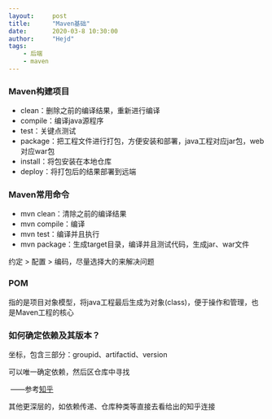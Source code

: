 ```yaml
---
layout:     post
title:      "Maven基础"
date:       2020-03-8 10:30:00
author:     "Hejd"
tags:
    - 后端
    - maven
---
```




### Maven构建项目

* clean：删除之前的编译结果，重新进行编译
* compile：编译java源程序
* test：关键点测试
* package：把工程文件进行打包，方便安装和部署，java工程对应jar包，web对应war包
* install：将包安装在本地仓库
* deploy：将打包后的结果部署到远端



### Maven常用命令

* mvn clean：清除之前的编译结果
* mvn compile：编译
* mvn test：编译并且执行
* mvn package：生成target目录，编译并且测试代码，生成jar、war文件



约定 > 配置 > 编码，尽量选择大的来解决问题



### POM

指的是项目对象模型，将java工程最后生成为对象(class)，便于操作和管理，也是Maven工程的核心



### 如何确定依赖及其版本？

坐标，包含三部分：groupid、artifactid、version

可以唯一确定依赖，然后区仓库中寻找



​																																——参考[知乎](https://zhuanlan.zhihu.com/p/103461142)

其他更深层的，如依赖传递、仓库种类等直接去看给出的知乎连接

